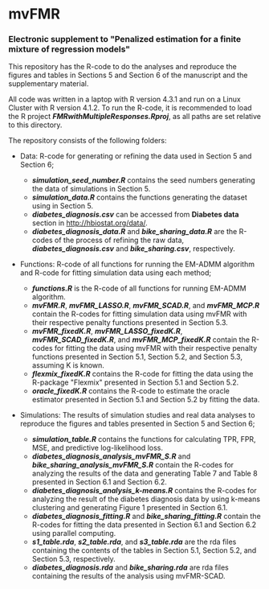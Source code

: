# mvFMR

### Electronic supplement to "Penalized estimation for a finite mixture of regression models"


This repository has the R-code to do the analyses and reproduce the figures and tables in Sections 5 and Section 6 of the manuscript and the supplementary material.

All code was written in a laptop with R version 4.3.1 and run on a Linux Cluster with R version 4.1.2.
To run the R-code, it is recommended to load the R project ***FMRwithMultipleResponses.Rproj***, as all paths are set relative to this directory.

The repository consists of the following folders:

* Data: R-code for generating or refining the data used in Section 5 and Section 6;
  * ***simulation_seed_number.R*** contains the seed numbers generating the data of simulations in Section 5.
  * ***simulation_data.R*** contains the functions generating the dataset using in Section 5.
  * ***diabetes_diagnosis.csv*** can be accessed from **Diabetes data** section in <http://hbiostat.org/data/>.
  * ***diabetes_diagnosis_data.R*** and ***bike_sharing_data.R*** are the R-codes of the process of refining the raw data, ***diabetes_diagnosis.csv*** and ***bike_sharing.csv***, respectively.
 
* Functions: R-code of all functions for running the EM-ADMM algorithm and R-code for fitting simulation data using each method;
  * ***functions.R*** is the R-code of all functions for running EM-ADMM algorithm.
  * ***mvFMR.R***, ***mvFMR_LASSO.R***, ***mvFMR_SCAD.R***, and ***mvFMR_MCP.R*** contain the R-codes for fitting simulation data using mvFMR with their respective penalty functions presented in Section 5.3.
  * ***mvFMR_fixedK.R***, ***mvFMR_LASSO_fixedK.R***, ***mvFMR_SCAD_fixedK.R***, and ***mvFMR_MCP_fixedK.R*** contain the R-codes for fitting the data using mvFMR with their respective penalty functions presented in Section 5.1, Section 5.2, and Section 5.3, assuming K is known.
  * ***flexmix_fixedK.R*** contains the R-code for fitting the data using the R-package "Flexmix" presented in Section 5.1 and Section 5.2.
  * ***oracle_fixedK.R*** contains the R-code to estimate the oracle estimator presented in Section 5.1 and Section 5.2 by fitting the data.

* Simulations: The results of simulation studies and real data analyses to reproduce the figures and tables presented in Section 5 and Section 6;
  * ***simulation_table.R*** contains the functions for calculating TPR, FPR, MSE, and predictive log-likelihood loss.
  * ***diabetes_diagnosis_analysis_mvFMR_S.R*** and ***bike_sharing_analysis_mvFMR_S.R*** contain the R-codes for analyzing the results of the data and generating Table 7 and Table 8 presented in Section 6.1 and Section 6.2.
  * ***diabetes_diagnosis_analysis_k-means.R*** contains the R-codes for analyzing the result of the diabetes diagnosis data by using k-means clustering and generating Figure 1 presented in Section 6.1.
  * ***diabetes_diagnosis_fitting.R*** and ***bike_sharing_fitting.R*** contain the R-codes for fitting the data presented in Section 6.1 and Section 6.2 using parallel computing.
  * ***s1_table.rda***, ***s2_table.rda***, and ***s3_table.rda*** are the rda files containing the contents of the tables in Section 5.1, Section 5.2, and Section 5.3, respectively.
  * ***diabetes_diagnosis.rda*** and ***bike_sharing.rda*** are rda files containing the results of the analysis using mvFMR-SCAD.

    
